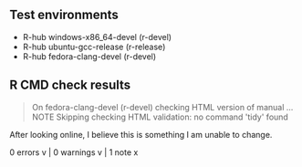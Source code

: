 ## Test environments
- R-hub windows-x86_64-devel (r-devel)
- R-hub ubuntu-gcc-release (r-release)
- R-hub fedora-clang-devel (r-devel)

## R CMD check results
> On fedora-clang-devel (r-devel)
  checking HTML version of manual ... NOTE
  Skipping checking HTML validation: no command 'tidy' found

  After looking online, I believe this is something I am unable to change.

0 errors v | 0 warnings v | 1 note x
